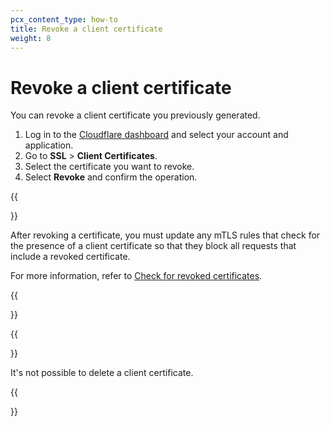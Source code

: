 ```yaml
---
pcx_content_type: how-to
title: Revoke a client certificate
weight: 8
---
```


# Revoke a client certificate

You can revoke a client certificate you previously generated.

1.  Log in to the [Cloudflare dashboard](https://dash.cloudflare.com) and select your account and application.
2.  Go to **SSL** > **Client Certificates**.
3.  Select the certificate you want to revoke.
4.  Select **Revoke** and confirm the operation.

{{<Aside type="warning" header="Important">}}

After revoking a certificate, you must update any mTLS rules that check for the presence of a client certificate so that they block all requests that include a revoked certificate.

For more information, refer to [Check for revoked certificates](/api-shield/security/mtls/configure/#check-for-revoked-certificates).

{{</Aside>}}

{{<Aside type="warning">}}

It's not possible to delete a client certificate.

{{</Aside>}}
